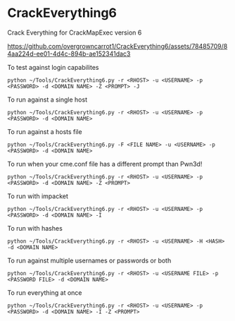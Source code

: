 # CrackEverything6
Crack Everything for CrackMapExec version 6


https://github.com/overgrowncarrot1/CrackEverything6/assets/78485709/84aa224d-ee01-4d4c-894b-ae152341dac3

To test against login capabilites

```
python ~/Tools/CrackEverything6.py -r <RHOST> -u <USERNAME> -p <PASSWORD> -d <DOMAIN NAME> -Z <PROMPT> -J
```

To run against a single host

```
python ~/Tools/CrackEverything6.py -r <RHOST> -u <USERNAME> -p <PASSWORD> -d <DOMAIN NAME>
```

To run against a hosts file

```
python ~/Tools/CrackEverything6.py -F <FILE NAME> -u <USERNAME> -p <PASSWORD> -d <DOMAIN NAME>
```

To run when your cme.conf file has a different prompt than Pwn3d!

```
python ~/Tools/CrackEverything6.py -r <RHOST> -u <USERNAME> -p <PASSWORD> -d <DOMAIN NAME> -Z <PROMPT>
```

To run with impacket

```
python ~/Tools/CrackEverything6.py -r <RHOST> -u <USERNAME> -p <PASSWORD> -d <DOMAIN NAME> -I 
```

To run with hashes

```
python ~/Tools/CrackEverything6.py -r <RHOST> -u <USERNAME> -H <HASH> -d <DOMAIN NAME>
```

To run against multiple usernames or passwords or both

```
python ~/Tools/CrackEverything6.py -r <RHOST> -u <USERNAME FILE> -p <PASSWORD FILE> -d <DOMAIN NAME>
```

To run everything at once

```
python ~/Tools/CrackEverything6.py -r <RHOST> -u <USERNAME> -p <PASSWORD> -d <DOMAIN NAME> -I -Z <PROMPT>
```

